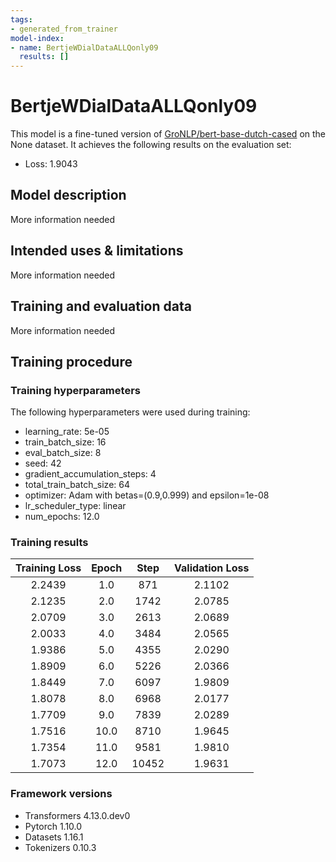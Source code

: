 ```yaml
---
tags:
- generated_from_trainer
model-index:
- name: BertjeWDialDataALLQonly09
  results: []
---
```


<!-- This model card has been generated automatically according to the information the Trainer had access to. You
should probably proofread and complete it, then remove this comment. -->

# BertjeWDialDataALLQonly09

This model is a fine-tuned version of [GroNLP/bert-base-dutch-cased](https://huggingface.co/GroNLP/bert-base-dutch-cased) on the None dataset.
It achieves the following results on the evaluation set:
- Loss: 1.9043

## Model description

More information needed

## Intended uses & limitations

More information needed

## Training and evaluation data

More information needed

## Training procedure

### Training hyperparameters

The following hyperparameters were used during training:
- learning_rate: 5e-05
- train_batch_size: 16
- eval_batch_size: 8
- seed: 42
- gradient_accumulation_steps: 4
- total_train_batch_size: 64
- optimizer: Adam with betas=(0.9,0.999) and epsilon=1e-08
- lr_scheduler_type: linear
- num_epochs: 12.0

### Training results

| Training Loss | Epoch | Step  | Validation Loss |
|:-------------:|:-----:|:-----:|:---------------:|
| 2.2439        | 1.0   | 871   | 2.1102          |
| 2.1235        | 2.0   | 1742  | 2.0785          |
| 2.0709        | 3.0   | 2613  | 2.0689          |
| 2.0033        | 4.0   | 3484  | 2.0565          |
| 1.9386        | 5.0   | 4355  | 2.0290          |
| 1.8909        | 6.0   | 5226  | 2.0366          |
| 1.8449        | 7.0   | 6097  | 1.9809          |
| 1.8078        | 8.0   | 6968  | 2.0177          |
| 1.7709        | 9.0   | 7839  | 2.0289          |
| 1.7516        | 10.0  | 8710  | 1.9645          |
| 1.7354        | 11.0  | 9581  | 1.9810          |
| 1.7073        | 12.0  | 10452 | 1.9631          |


### Framework versions

- Transformers 4.13.0.dev0
- Pytorch 1.10.0
- Datasets 1.16.1
- Tokenizers 0.10.3

